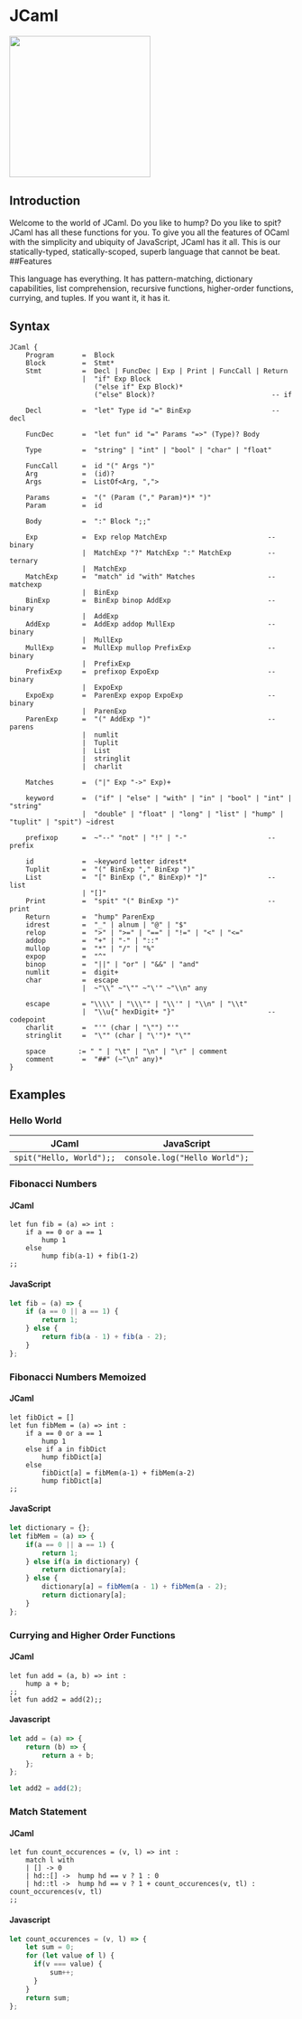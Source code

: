 # JCaml
<p><img src="Logos/jcaml.png" width="250" height="250"></p>

## Introduction

Welcome to the world of JCaml. Do you like to hump? Do you like to spit? JCaml has all these functions for you. To give you all the features of OCaml with the simplicity and ubiquity of JavaScript, JCaml has it all. This is our statically-typed, statically-scoped, superb language that cannot be beat.
##Features

This language has everything. It has pattern-matching, dictionary capabilities, list comprehension, recursive functions, higher-order functions, currying, and tuples. If you want it, it has it.

## Syntax

```Ohm
JCaml {
    Program       =  Block
    Block         =  Stmt*
    Stmt          =  Decl | FuncDec | Exp | Print | FuncCall | Return
                  |  "if" Exp Block
                     ("else if" Exp Block)*
                     ("else" Block)?                             -- if

    Decl          =  "let" Type id "=" BinExp                    -- decl

    FuncDec       =  "let fun" id "=" Params "=>" (Type)? Body

    Type          =  "string" | "int" | "bool" | "char" | "float"

    FuncCall      =  id "(" Args ")"
    Arg           =  (id)?
    Args          =  ListOf<Arg, ",">

    Params        =  "(" (Param ("," Param)*)* ")"
    Param         =  id

    Body          =  ":" Block ";;"

    Exp           =  Exp relop MatchExp                         -- binary
                  |  MatchExp "?" MatchExp ":" MatchExp         -- ternary
                  |  MatchExp
    MatchExp      =  "match" id "with" Matches                  -- matchexp
                  |  BinExp
    BinExp        =  BinExp binop AddExp                        -- binary
                  |  AddExp
    AddExp        =  AddExp addop MullExp                       -- binary
                  |  MullExp
    MullExp       =  MullExp mullop PrefixExp                   -- binary
                  |  PrefixExp
    PrefixExp     =  prefixop ExpoExp                           -- binary
                  |  ExpoExp
    ExpoExp       =  ParenExp expop ExpoExp                     -- binary
                  |  ParenExp
    ParenExp      =  "(" AddExp ")"                             -- parens
                  |  numlit
                  |  Tuplit
                  |  List
                  |  stringlit
                  |  charlit

    Matches       =  ("|" Exp "->" Exp)+

    keyword       =  ("if" | "else" | "with" | "in" | "bool" | "int" | "string"
                  |  "double" | "float" | "long" | "list" | "hump" | "tuplit" | "spit") ~idrest

    prefixop      =  ~"--" "not" | "!" | "-"                    -- prefix

    id            =  ~keyword letter idrest*
    Tuplit        =  "(" BinExp "," BinExp ")"
    List          =  "[" BinExp ("," BinExp)* "]"               -- list
                  | "[]"
    Print         =  "spit" "(" BinExp ")"                      -- print
    Return        =  "hump" ParenExp
    idrest        =  "_" | alnum | "@" | "$"
    relop         =  ">" | ">=" | "==" | "!=" | "<" | "<="
    addop         =  "+" | "-" | "::"
    mullop        =  "*" | "/" | "%"
    expop         =  "^"
    binop         =  "||" | "or" | "&&" | "and"
    numlit        =  digit+
    char          =  escape
                  |  ~"\\" ~"\"" ~"\'" ~"\\n" any

    escape        = "\\\\" | "\\\"" | "\\'" | "\\n" | "\\t"
                  |  "\\u{" hexDigit+ "}"                       -- codepoint
    charlit       =  "'" (char | "\"") "'"
    stringlit     =  "\"" (char | "\'")* "\""

    space        := " " | "\t" | "\n" | "\r" | comment
    comment       =  "##" (~"\n" any)*
}
```

## Examples


### Hello World

JCaml                            | JavaScript
---------------------------------|-------------------------------------------------------------------------------------------
`spit("Hello, World");;`         | `console.log("Hello World");`

### Fibonacci Numbers

#### JCaml
```
let fun fib = (a) => int :
    if a == 0 or a == 1
        hump 1
    else
        hump fib(a-1) + fib(1-2)
;;
```

#### JavaScript
```javascript
let fib = (a) => {
    if (a == 0 || a == 1) {
        return 1;
    } else {
        return fib(a - 1) + fib(a - 2);
    }
};
```

### Fibonacci Numbers Memoized
#### JCaml
```
let fibDict = []
let fun fibMem = (a) => int :
    if a == 0 or a == 1
        hump 1
    else if a in fibDict
        hump fibDict[a]
    else
        fibDict[a] = fibMem(a-1) + fibMem(a-2)
        hump fibDict[a]
;;
```

#### JavaScript
```javascript
let dictionary = {};
let fibMem = (a) => {
    if(a == 0 || a == 1) {
        return 1;
    } else if(a in dictionary) {
        return dictionary[a];
    } else {
        dictionary[a] = fibMem(a - 1) + fibMem(a - 2);
        return dictionary[a];
    }
};
```

### Currying and Higher Order Functions
#### JCaml
```
let fun add = (a, b) => int :
    hump a + b;
;;
let fun add2 = add(2);;

```
#### Javascript
```javascript
let add = (a) => {
    return (b) => {
        return a + b;
    };
};

let add2 = add(2);

```


### Match Statement
#### JCaml
```
let fun count_occurences = (v, l) => int :
    match l with
    | [] -> 0
    | hd::[] ->  hump hd == v ? 1 : 0
    | hd::tl ->  hump hd == v ? 1 + count_occurences(v, tl) : count_occurences(v, tl)
;;

```
#### Javascript
```javascript
let count_occurences = (v, l) => {
    let sum = 0;
    for (let value of l) {
      if(v === value) {
          sum++;
      }
    }
    return sum;
};

```
